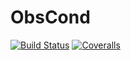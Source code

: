 # ObsCond
[![Build Status](https://travis-ci.org/rbiswas4/ObsCond.svg?branch=master)](https://travis-ci.org/rbiswas4/ObsCond)
[![Coveralls](https://img.shields.io/coveralls/jekyll/jekyll.svg)](https://github.com/rbiswas4/ObsCond``)
